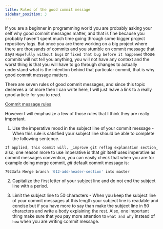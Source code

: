 ```yaml
---
title: Rules of the good commit message
sidebar_position: 3
---
```


If you are a beginner in programming world you are probably asking your self why good commit messages matter, and that is fine because you probably
haven't spent much time going through some bigger project repository logs.
But once you are there working on a big project where there are thousands of commits and you stumble on commit message that says
`Hopefully without bugs` or `fixed that bug before it happened` those commits will not tell you anything, you will not have any context and
the worst thing is that you will have to go through changes to actually understand what is the intention behind that particular commit,
that is why good commit message matters.

There are seven rules of good commit messages, and since this topic deserves a lot more then I can write here, I will just leave a link to a really good article
for you to read.

[Commit message rules](https://chris.beams.io/posts/git-commit/)

However I will emphasize a few of those rules that I think they are really important.

1. Use the imperative mood in the subject line of your commit message - When this rule is satisfied your subject line should be able to complete the following sentence.

`If applied, this commit will, _improve git reflog explanation section_`
also, one reason more to use imperative is that _git_ itself uses imperative as commit messages convention,
you can easily check that when you are for example doing merge commit, _git_ default commit message is:

```bash
7923afa Merge branch '012-add-header-section' into master
```

2. Capitalize the first letter of your subject line and do not end the subject line with a period.

3. Limit the subject line to 50 characters - When you keep the subject line of your commit messages at this length your subject line 
   is readable and concise but if you have more to say than make the subject line in 50 characters and write a body explaining the rest.
   Also, one important thing make sure that you pay more attention to `what and why` instead of `how` when you are writing commit message.

